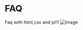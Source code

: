 # FAQ

Faq with html,css and js!!!
![image](https://user-images.githubusercontent.com/74986058/142762034-d6497cad-7d9b-4da4-ba0f-52a007033952.png)
